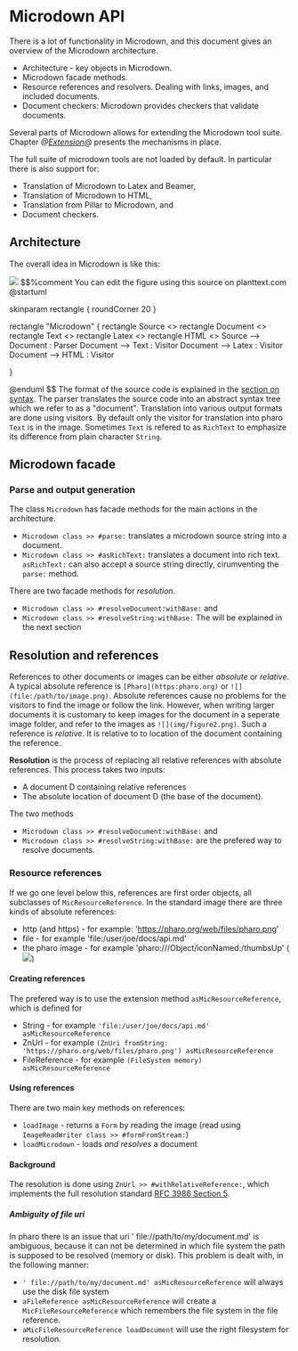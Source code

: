 # Microdown API

There is a lot of functionality in Microdown, and this document gives an overview of the Microdown architecture.

- Architecture - key objects in Microdown.
- Microdown facade methods.
- Resource references and resolvers. Dealing with links, images, and included documents.
- Document checkers: Microdown provides checkers that validate documents.

Several parts of Microdown allows for extending the Microdown tool suite. Chapter *@[Extension](extension.md)@* presents the mechanisms in place.

The full suite of microdown tools are not loaded by default. In particular there is also support for:
- Translation of Microdown to Latex and Beamer,
- Translation of Microdown to HTML,
- Translation from Pillar to Microdown, and
- Document checkers.

## Architecture
The overall idea in Microdown is like this:

![](https://www.planttext.com/api/plantuml/png/VP1D2u9048Rl-oi6xq9q35c4EdHG2fJkYmwofBioEqj2zDzJAoNxcECy3xmlR-nO4Vkc5iATjMaLgGO82rQcgX6k0leZwqsvjMIGOBqIDo5c8qXrGRQq5nF0IvzWPZqL256KCMbJIGaBOMSBtw3XNia9KSe5px4RsC5pw_c39egn-uttUPeiwRDH6CevUmD7HGvf5ARle8pn6pXffzb-uOy2VuInmZiVvelHbFtcTm00)
$$%comment
You can edit the figure using this source on planttext.com
 @startuml

skinparam rectangle {
    roundCorner 20
}

rectangle "Microdown"  {
    rectangle Source <<String>> 
    rectangle Document <<Tree>>
    rectangle Text <<Output>>
    rectangle Latex <<Output>>
    rectangle HTML <<Output>>
    Source --> Document : Parser
    Document --> Text : Visitor
    Document --> Latex : Visitor
    Document --> HTML : Visitor
    
}

@enduml 
$$
The format of the source code is explained in the [section on syntax](syntax.md).
The parser translates the source code into an abstract syntax tree which we refer to as a "document". Translation into various output formats are done using visitors. By default only the visitor for translation into pharo `Text` is in the image. Sometimes `Text` is refered to as `RichText` to emphasize its difference from plain character `String`.

## Microdown facade
### Parse and output generation
The class `Microdown` has facade methods for the main actions in the architecture.

- `Microdown class >> #parse:` translates a microdown source string into a document.
- `Microdown class >> #asRichText:` translates a document into rich text. `asRichText:` can also accept a source string directly, cirumventing the `parse:` method. 

There are two facade methods for _resolution_. 
- `Microdown class >> #resolveDocument:withBase:` and 
- `Microdown class >> #resolveString:withBase:`
The will be explained in the next section 

## Resolution and references
References to other documents or images can be either _absolute_ or _relative_. A typical absolute reference is `[Pharo](https:pharo.org)` or `![](file:/path/to/image.png)`. Absolute references cause no problems for the visitors to find the image or follow the link.
However, when writing larger documents it is customary to keep images for the document in a seperate image folder, and refer to the images as `![](img/figure2.png)`. Such a reference is _relative_. It is relative to to location of the document containing the reference.

**Resolution** is the process of replacing all relative references with absolute references. This process takes two inputs:
- A document D containing relative references
- The absolute location of document D (the base of the document).

The two methods 
- `Microdown class >> #resolveDocument:withBase:` and 
- `Microdown class >> #resolveString:withBase:`
are the prefered way to resolve documents.

### Resource references
If we go one level below this, references are first order objects, all subclasses of `MicResourceReference`.
In the standard image there are three kinds of absolute references:
- http (and https) - for example: 'https://pharo.org/web/files/pharo.png'
- file - for example 'file:/user/joe/docs/api.md'
- the pharo image - for example 'pharo:///Object/iconNamed:/thumbsUp' (![](pharo:///Object/iconNamed:/thumbsUp))
#### Creating references
The prefered way is to use the extension method `asMicResourceReference`, which is defined for
- String - for example `'file:/user/joe/docs/api.md' asMicResourceReference`
- ZnUrl - for example `(ZnUri fromString: 'https://pharo.org/web/files/pharo.png') asMicResourceReference`
- FileReference - for example `(FileSystem memory) asMicResourceReference`

#### Using references
There are two main key methods on references:
- `loadImage` - returns a `Form` by reading the image (read using `ImageReadWriter class >> #formFromStream:`)
- `loadMicrodown` - loads _and resolves_  a document

#### Background
The resolution is done using `ZnUrl >> #withRelativeReference:`, which implements the full resolution standard [RFC 3986 Section 5](https://datatracker.ietf.org/doc/html/rfc3986#section-5).

##### Ambiguity of file uri
In pharo there is an issue that uri ' file://path/to/my/document.md' is ambiguous, because it can not be determined in which file system the path is supposed to be resolved (memory or disk).  This problem is dealt with, in the following manner:
- `' file://path/to/my/document.md' asMicResourceReference` will always use the disk file system
- `aFileReference asMicResourceReference` will create a `MicFileResourceReference` which remembers the file system in the file reference.
- `aMicFileResourceReference loadDocument` will use the right filesystem for resolution.

